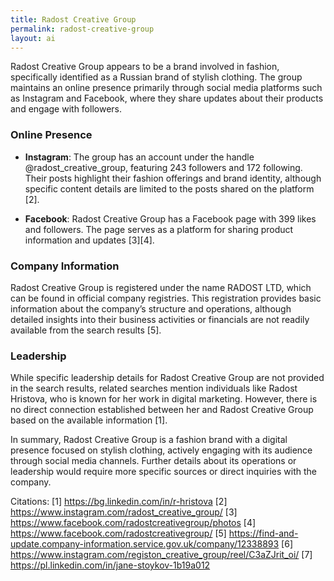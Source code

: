 ```yaml
---
title: Radost Creative Group
permalink: radost-creative-group
layout: ai
---
```


Radost Creative Group appears to be a brand involved in fashion, specifically identified as a Russian brand of stylish clothing. The group maintains an online presence primarily through social media platforms such as Instagram and Facebook, where they share updates about their products and engage with followers.

### Online Presence
- **Instagram**: The group has an account under the handle @radost_creative_group, featuring 243 followers and 172 following. Their posts highlight their fashion offerings and brand identity, although specific content details are limited to the posts shared on the platform [2].

- **Facebook**: Radost Creative Group has a Facebook page with 399 likes and followers. The page serves as a platform for sharing product information and updates [3][4].

### Company Information
Radost Creative Group is registered under the name RADOST LTD, which can be found in official company registries. This registration provides basic information about the company’s structure and operations, although detailed insights into their business activities or financials are not readily available from the search results [5].

### Leadership
While specific leadership details for Radost Creative Group are not provided in the search results, related searches mention individuals like Radost Hristova, who is known for her work in digital marketing. However, there is no direct connection established between her and Radost Creative Group based on the available information [1].

In summary, Radost Creative Group is a fashion brand with a digital presence focused on stylish clothing, actively engaging with its audience through social media channels. Further details about its operations or leadership would require more specific sources or direct inquiries with the company.

Citations:
[1] https://bg.linkedin.com/in/r-hristova
[2] https://www.instagram.com/radost_creative_group/
[3] https://www.facebook.com/radostcreativegroup/photos
[4] https://www.facebook.com/radostcreativegroup/
[5] https://find-and-update.company-information.service.gov.uk/company/12338893
[6] https://www.instagram.com/registon_creative_group/reel/C3aZJrit_oi/
[7] https://pl.linkedin.com/in/jane-stoykov-1b19a012
